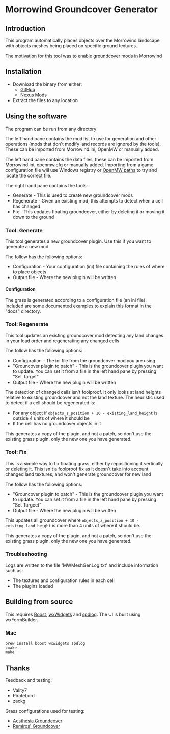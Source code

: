 
# Morrowind Groundcover Generator

## Introduction

This program automatically places objects over the Morrowind landscape
with objects meshes being placed on specific ground textures. 

The motivation for this tool was to enable groundcover mods in Morrowind

## Installation

- Download the binary from either:
  - [GitHub](https://github.com/Yacoby/mw-groundcover-generator/releases/latest)
  - [Nexus Mods](https://www.nexusmods.com/morrowind/mods/23065)
- Extract the files to any location

## Using the software

The program can be run from any directory

The left hand pane contains the mod list to use for generation and other operations (mods that don't modify land records
are ignored by the tools). These can be imported from Morrowind.ini, OpenMW or manually added.

The left hand pane contains the data files, these can be imported from Morrowind.ini, openmw.cfg or manually added.
Importing from a game configuration file will use Windows registry or
[OpenMW paths](https://openmw.readthedocs.io/en/stable/reference/modding/paths.html) to try and locate the correct file.

The right hand pane contains the tools:
- Generate - This is used to create new groundcover mods
- Regenerate - Given an existing mod, this attempts to detect when a cell has changed
- Fix - This updates floating groundcover, either by deleting it or moving it down to the ground

### Tool: Generate

This tool generates a new groundcover plugin. Use this if you want to generate a new mod

The follow has the following options:
- Configuration - Your configuration (ini) file containing the rules of where to place objects
- Output file - Where the new plugin will be written

#### Configuration

The grass is generated according to a configuration file (an ini file). Included are some documented examples to explain
this format in the "docs" directory.

### Tool: Regenerate

This tool updates an existing groundcover mod detecting any land changes in your load order and regenerating any changed cells

The follow has the following options:
- Configuration - The ini file from the groundcover mod you are using
- "Grouncover plugin to patch" - This is the groundcover plugin you want to update. You can set it from a file in the left hand pane by pressing "Set Target"
- Output file - Where the new plugin will be written

The detection of changed cells isn't foolproof. It only looks at land heights relative to existing groundcover and not the land texture. 
The heuristic used to detect if a cell should be regenerated is:
- For any object if `objects_z_position + 10 - existing_land_height` is outside 4 units of where it should be
- If the cell has no groundcover objects in it

This generates a copy of the plugin, and not a patch, so don't use the existing grass plugin, only the new one you have generated.

### Tool: Fix

This is a simple way to fix floating grass, either by repositioning it vertically or deleting it. This isn't a foolproof fix
as it doesn't take into account changed land textures, and won't generate groundcover for new land

The follow has the following options:
- "Grouncover plugin to patch" - This is the groundcover plugin you want to update. You can set it from a file in the left hand pane by pressing "Set Targeet"
- Output file - Where the new plugin will be written

This updates all groundcover where `objects_z_position + 10 - existing_land_height` is more than 4 units of where it should be.

This generates a copy of the plugin, and not a patch, so don't use the existing grass plugin, only the new one you have generated.

### Troubleshooting

Logs are written to the file 'MWMeshGenLog.txt' and include information such as:
- The textures and configuration rules in each cell
- The plugins loaded

## Building from source

This requires [Boost](https://www.boost.org/), [wxWidgets](https://www.wxwidgets.org/) and [spdlog](https://github.com/gabime/spdlog). The UI is built using wxFormBuilder.

### Mac

```shell
brew install boost wxwidgets spdlog
cmake .
make
```

## Thanks
Feedback and testing:
- Vality7
- PirateLord
- zackg

Grass configurations used for testing:
- [Aesthesia Groundcover](https://www.nexusmods.com/morrowind/mods/46377)
- [Remiros' Groundcover](https://nexusmods.com/morrowind/mods/46733)
